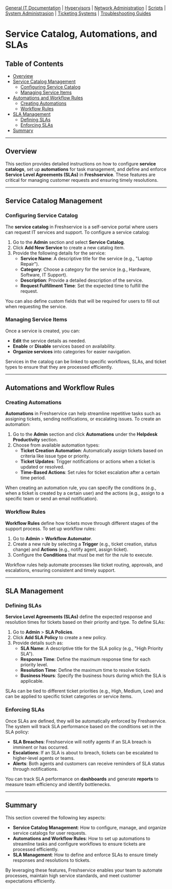 [General IT Documentation](/README.md) | [Hypervisors](/Hypervisors/README.md) | [Network Administration](/Network%20Administration/Network%20Configuration%20Basics.md) | [Scripts](/Scripts/README.md) | [System Administrasion](/System%20Administration/README.md) | [Ticketing Systems](../README.md) | [Troubleshooting Guides](/Troubleshooting%20Guides/IT%20Troubleshooting%20Documentation.md)
# Service Catalog, Automations, and SLAs

## Table of Contents
- [Overview](#overview)
- [Service Catalog Management](#service-catalog-management)
  - [Configuring Service Catalog](#configuring-service-catalog)
  - [Managing Service Items](#managing-service-items)
- [Automations and Workflow Rules](#automations-and-workflow-rules)
  - [Creating Automations](#creating-automations)
  - [Workflow Rules](#workflow-rules)
- [SLA Management](#sla-management)
  - [Defining SLAs](#defining-slas)
  - [Enforcing SLAs](#enforcing-slas)
- [Summary](#summary)

---

## Overview

This section provides detailed instructions on how to configure **service catalogs**, set up **automations** for task management, and define and enforce **Service Level Agreements (SLAs)** in **Freshservice**. These features are critical for managing customer requests and ensuring timely resolutions.

---

## Service Catalog Management

### Configuring Service Catalog

The **service catalog** in Freshservice is a self-service portal where users can request IT services and support. To configure a service catalog:

1. Go to the **Admin** section and select **Service Catalog**.
2. Click **Add New Service** to create a new catalog item.
3. Provide the following details for the service:
   - **Service Name**: A descriptive title for the service (e.g., "Laptop Repair").
   - **Category**: Choose a category for the service (e.g., Hardware, Software, IT Support).
   - **Description**: Provide a detailed description of the service.
   - **Request Fulfillment Time**: Set the expected time to fulfill the request.

You can also define custom fields that will be required for users to fill out when requesting the service.

### Managing Service Items

Once a service is created, you can:
- **Edit** the service details as needed.
- **Enable** or **Disable** services based on availability.
- **Organize services** into categories for easier navigation.

Services in the catalog can be linked to specific workflows, SLAs, and ticket types to ensure that they are processed efficiently.

---

## Automations and Workflow Rules

### Creating Automations

**Automations** in Freshservice can help streamline repetitive tasks such as assigning tickets, sending notifications, or escalating issues. To create an automation:

1. Go to the **Admin** section and click **Automations** under the **Helpdesk Productivity** section.
2. Choose from available automation types:
   - **Ticket Creation Automation**: Automatically assign tickets based on criteria like issue type or priority.
   - **Ticket Updates**: Trigger notifications or actions when a ticket is updated or resolved.
   - **Time-Based Actions**: Set rules for ticket escalation after a certain time period.

When creating an automation rule, you can specify the conditions (e.g., when a ticket is created by a certain user) and the actions (e.g., assign to a specific team or send an email notification).

### Workflow Rules

**Workflow Rules** define how tickets move through different stages of the support process. To set up workflow rules:

1. Go to **Admin** > **Workflow Automator**.
2. Create a new rule by selecting a **Trigger** (e.g., ticket creation, status change) and **Actions** (e.g., notify agent, assign ticket).
3. Configure the **Conditions** that must be met for the rule to execute.

Workflow rules help automate processes like ticket routing, approvals, and escalations, ensuring consistent and timely support.

---

## SLA Management

### Defining SLAs

**Service Level Agreements (SLAs)** define the expected response and resolution times for tickets based on their priority and type. To define SLAs:

1. Go to **Admin** > **SLA Policies**.
2. Click **Add SLA Policy** to create a new policy.
3. Provide details such as:
   - **SLA Name**: A descriptive title for the SLA policy (e.g., "High Priority SLA").
   - **Response Time**: Define the maximum response time for each priority level.
   - **Resolution Time**: Define the maximum time to resolve tickets.
   - **Business Hours**: Specify the business hours during which the SLA is applicable.

SLAs can be tied to different ticket priorities (e.g., High, Medium, Low) and can be applied to specific ticket categories or service items.

### Enforcing SLAs

Once SLAs are defined, they will be automatically enforced by Freshservice. The system will track SLA performance based on the conditions set in the SLA policy:
- **SLA Breaches**: Freshservice will notify agents if an SLA breach is imminent or has occurred.
- **Escalations**: If an SLA is about to breach, tickets can be escalated to higher-level agents or teams.
- **Alerts**: Both agents and customers can receive reminders of SLA status through notifications.

You can track SLA performance on **dashboards** and generate **reports** to measure team efficiency and identify bottlenecks.

---

## Summary

This section covered the following key aspects:
- **Service Catalog Management**: How to configure, manage, and organize service catalogs for user requests.
- **Automations and Workflow Rules**: How to set up automations to streamline tasks and configure workflows to ensure tickets are processed efficiently.
- **SLA Management**: How to define and enforce SLAs to ensure timely responses and resolutions to tickets.

By leveraging these features, Freshservice enables your team to automate processes, maintain high service standards, and meet customer expectations efficiently.
